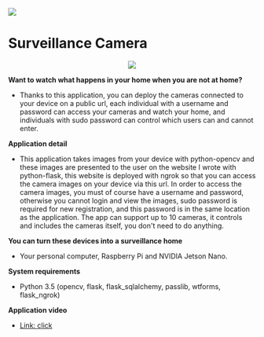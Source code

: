 ![](https://img.shields.io/badge/python%20-%2314354C.svg?&style=for-the-badge&logo=python&logoColor=white)

# Surveillance Camera

<p align="center">
  <img src="https://user-images.githubusercontent.com/54184905/110909041-ab3c9b00-8320-11eb-8f9c-13e0a1dbf602.png" />
</p>

**Want to watch what happens in your home when you are not at home?**
- Thanks to this application, you can deploy the cameras connected to your device on a public url, each individual with a username and password can access your cameras and watch your home, and individuals with sudo password can control which users can and cannot enter.

**Application detail**
- This application takes images from your device with python-opencv and these images are presented to the user on the website I wrote with python-flask, this website is deployed with ngrok so that you can access the camera images on your device via this url. In order to access the camera images, you must of course have a username and password, otherwise you cannot login and view the images, sudo password is required for new registration, and this password is in the same location as the application. The app can support up to 10 cameras, it controls and includes the cameras itself, you don't need to do anything.

**You can turn these devices into a surveillance home**
- Your personal computer, Raspberry Pi and NVIDIA Jetson Nano.

**System requirements**
- Python 3.5 (opencv, flask, flask_sqlalchemy, passlib, wtforms, flask_ngrok)

**Application video**
- [Link: click](https://user-images.githubusercontent.com/54184905/110907797-f9509f00-831e-11eb-96c9-0bb264c39128.mp4)